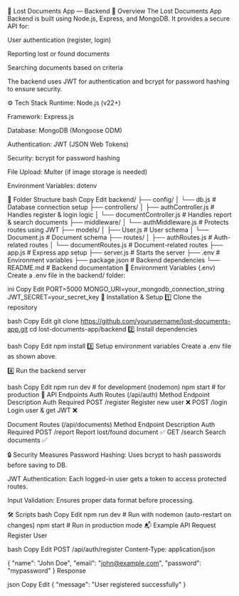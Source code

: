 📂 Lost Documents App — Backend
📌 Overview
The Lost Documents App Backend is built using Node.js, Express, and MongoDB.
It provides a secure API for:

User authentication (register, login)

Reporting lost or found documents

Searching documents based on criteria

The backend uses JWT for authentication and bcrypt for password hashing to ensure security.

⚙️ Tech Stack
Runtime: Node.js (v22+)

Framework: Express.js

Database: MongoDB (Mongoose ODM)

Authentication: JWT (JSON Web Tokens)

Security: bcrypt for password hashing

File Upload: Multer (if image storage is needed)

Environment Variables: dotenv

📁 Folder Structure
bash
Copy
Edit
backend/
├── config/
│   └── db.js                  # Database connection setup
├── controllers/
│   ├── authController.js      # Handles register & login logic
│   └── documentController.js  # Handles report & search documents
├── middleware/
│   └── authMiddleware.js      # Protects routes using JWT
├── models/
│   ├── User.js                 # User schema
│   └── Document.js             # Document schema
├── routes/
│   ├── authRoutes.js           # Auth-related routes
│   └── documentRoutes.js       # Document-related routes
├── app.js                      # Express app setup
├── server.js                   # Starts the server
├── .env                        # Environment variables
├── package.json                # Backend dependencies
└── README.md                   # Backend documentation
🔑 Environment Variables (.env)
Create a .env file in the backend/ folder:

ini
Copy
Edit
PORT=5000
MONGO_URI=your_mongodb_connection_string
JWT_SECRET=your_secret_key
🚀 Installation & Setup
1️⃣ Clone the repository

bash
Copy
Edit
git clone https://github.com/yourusername/lost-documents-app.git
cd lost-documents-app/backend
2️⃣ Install dependencies

bash
Copy
Edit
npm install
3️⃣ Setup environment variables
Create a .env file as shown above.

4️⃣ Run the backend server

bash
Copy
Edit
npm run dev   # for development (nodemon)
npm start     # for production
📡 API Endpoints
Auth Routes (/api/auth)
Method	Endpoint	Description	Auth Required
POST	/register	Register new user	❌
POST	/login	Login user & get JWT	❌

Document Routes (/api/documents)
Method	Endpoint	Description	Auth Required
POST	/report	Report lost/found document	✅
GET	/search	Search documents	✅

🔒 Security Measures
Password Hashing: Uses bcrypt to hash passwords before saving to DB.

JWT Authentication: Each logged-in user gets a token to access protected routes.

Input Validation: Ensures proper data format before processing.

🛠 Scripts
bash
Copy
Edit
npm run dev   # Run with nodemon (auto-restart on changes)
npm start     # Run in production mode
📬 Example API Request
Register User

bash
Copy
Edit
POST /api/auth/register
Content-Type: application/json

{
  "name": "John Doe",
  "email": "john@example.com",
  "password": "mypassword"
}
Response

json
Copy
Edit
{
  "message": "User registered successfully"
}

